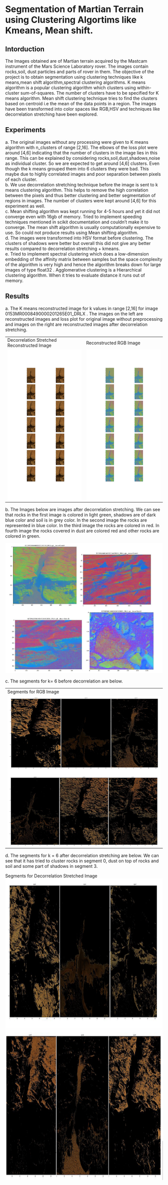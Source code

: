 # Segmentation of Martian Terrain using Clustering Algortims like Kmeans, Mean shift.

## Intorduction

The Images obtained are of Martian terrain acquired by the Mastcam instrument of the Mars Science
Laboratory rover. The images contain rocks,soil, dust particles and parts of rover in them. The
objective of the project is to obtain segmentation using clustering techniques like k means,mean shift
algorithm,spectral clustering algorithms. K means algorithm is a popular clustering algorithm which
clusters using within-cluster sum-of-squares. The number of clusters have to be specified for K means
algorithm. Mean shift clustering technique tries to find the clusters based on centroid i.e the mean of
the data points in a region. The images have been transformed into color spaces like RGB,HSV and
techniques like decorrelation stretching have been explored.

## Experiments

a. The original images without any processing were given to K means algorithm with n_clusters of
range [2,16]. The elbows of the loss plot were around [4,6] indicating that the number of
clusters in the image lies in this range. This can be explained by considering
rocks,soil,dust,shadows,noise as individual cluster. So we are expected to get around [4,6]
clusters. Even though the k means grouped them into 6 clusters they were bad. This maybe due
to highly correlated images and poor separation between pixels of each cluster.<br>
b. We use decorrelation stretching technique before the image is sent to k means clustering
algorithm. This helps to remove the high correlation between the pixels and thus better
clustering and better segmentation of regions in images. The number of clusters were kept
around [4,6] for this experiment as well.<br>
c. Mean shifting algorithm was kept running for 4-5 hours and yet it did not converge even with
16gb of memory. Tried to implement speeding techniques mentioned in scikit documentation
and couldn’t make it to converge. The mean shift algorithm is usually computationally
expensive to use. So could not produce results using Mean shifting algorithm.<br>
d. The images were transformed into HSV format before clustering. The clusters of shadows were
better but overall this did not give any better results compared to decorrelation stretching +
kmeans.<br>
e. Tried to implement spectral clustering which does a low-dimension embedding of the affinity
matrix between samples but the space complexity of the algorithm is very high and hence the
algorithm breaks down for large images of type float32 . Agglomerative clustering is a
Hierarchical clustering algorithm. When it tries to evaluate distance it runs out of memory.

## Results


a. The K means reconstructed image for k values in range [2,16] for image
0153MR0008490000201265E01_DRLX . The images on the left are reconstructed images and
loss plot for original image without preprocessing and images on the right are reconstructed
images after decorrelation stretching.
<table>
  <tr>
    <td> Decorrelation Stretched Reconstructed Image </td>
    <td> Reconstructed RGB Image </td>    
  <tr>
    <td><img src="Plots/Kmeans/0153MR0008490000201265E01_DRLX_rgb__bruteForce(2%2C%2016).jpg" width=470 height=480></td>
    <td><img src="Plots/Kmeans/0153MR0008490000201265E01_DRLX_rgb__decorrStretch_bruteForce(2%2C%2016).jpg" width=470 height=480></td>
  </tr>
 </table>

b. The Images below are images after decorrelation stretching. We can see that rocks in the first
image is colored in light green, shadows are of dark blue color and soil is in grey color. In the
second image the rocks are represented in blue color. In the third image the rocks are colored in
red. In fourth image the rocks covered in dust are colored red and other rocks are colored in
green.

![](Plots/Screenshot_1.png)

c. The segments for k= 6 before decorrelation are below.

<table>
  <tr>
    <td> Segments for RGB Image </td>   
  <tr>
    <td><img src="Plots/Screenshot_2.png" width=960 height=480></td>
  </tr>
 </table>


d. The segments for k = 6 after decorrelation stretching are below. We can see that it has tried to
cluster rocks in segment 0, dust on top of rocks and soil and some part of shadows in segment 3.
 <tr>
    <td> Segments for Decorrelation Stretched Image </td>   
  <tr>
    <td><img src="Plots/Screenshot_3.png" width=960 height=480></td>
  </tr>
  <tr>
    <td><img src="Plots/Screenshot_4.png" width=960 height=480></td>
  </tr>
 </table>


